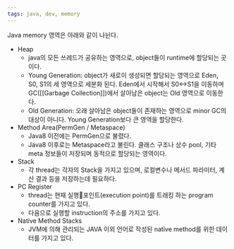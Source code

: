 ```yaml
---
tags: java, dev, memory
---
```

Java memory 영역은 아래와 같이 나뉜다.
- Heap
	- java의 모든 쓰레드가 공유하는 영역으로, object들이 runtime에 할당되는 곳이다.
	- Young Generation: object가 새로이 생성되면 할당되는 영역으로 Eden, S0, S1의 세 영역으로 세분화 된다. Eden에서 시작해서 S0<->S1을 이동하며 GC([[Garbage Collection]])에서 살아남은 object는 Old 영역으로 이동한다.
	- Old Generation: 오래 살아남은 object들이 존재하는 영역으로 minor GC의 대상이 아니다. Young Generation보다 큰 영역을 할당한다.
- Method Area(PermGen / Metaspace)
	- Java8 이전에는 PermGen으로 불렸다.
	- Java8 이후로는 Metaspace라고 불린다. 클래스 구조나 상수 pool, 기타 meta 정보들이 저장되며 동적으로 할당되는 영역이다.
- Stack
	- 각 thread는 각자의 Stack을 가지고 있으며, 로컬변수나 메서드 파라미터, 계산 결과 등을 저장하는데  필요하다.
- PC Register
	- thread는 현재 실행포인트(execution point)를 트래킹 하는 program counter를 가지고 있다.
	- 다음으로 실행할 instruction의 주소를 가지고 있다.
- Native Method Stacks
	- JVM에 의해 관리되는 JAVA 이외 언어로 작성된 native method를 위한 데이터를 가지고 있다.